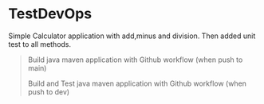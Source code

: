 # TestDevOps
Simple Calculator application with add,minus and division.
Then added unit test to all methods.

>Build java maven application with Github workflow (when push to main)
>
>Build and Test java maven application with Github workflow (when push to dev)




